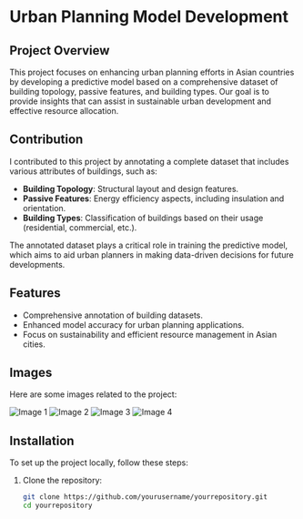 # Urban Planning Model Development

## Project Overview

This project focuses on enhancing urban planning efforts in Asian countries by developing a predictive model based on a comprehensive dataset of building topology, passive features, and building types. Our goal is to provide insights that can assist in sustainable urban development and effective resource allocation.

## Contribution

I contributed to this project by annotating a complete dataset that includes various attributes of buildings, such as:
- **Building Topology**: Structural layout and design features.
- **Passive Features**: Energy efficiency aspects, including insulation and orientation.
- **Building Types**: Classification of buildings based on their usage (residential, commercial, etc.).

The annotated dataset plays a critical role in training the predictive model, which aims to aid urban planners in making data-driven decisions for future developments.

## Features

- Comprehensive annotation of building datasets.
- Enhanced model accuracy for urban planning applications.
- Focus on sustainability and efficient resource management in Asian cities.

## Images

Here are some images related to the project:

![Image 1](path/to/image1.jpg)
![Image 2](path/to/image2.jpg)
![Image 3](path/to/image3.jpg)
![Image 4](path/to/image4.jpg)

## Installation

To set up the project locally, follow these steps:

1. Clone the repository:
   ```bash
   git clone https://github.com/yourusername/yourrepository.git
   cd yourrepository
